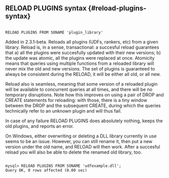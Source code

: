## RELOAD PLUGINS syntax {#reload-plugins-syntax}

```

RELOAD PLUGINS FROM SONAME 'plugin_library'

```

Added in 2.3.1-beta. Reloads all plugins (UDFs, rankers, etc) from a given library. Reload is, in a sense, transactional: a succesful reload guarantees that a) all the plugins were succesfully updated with their new versions; b) the update was atomic, all the plugins were replaced at once. Atomicity means that queries using multiple functions from a reloaded library will never mix the old and new versions. The set of plugins is guaranteed to always be consistent during the RELOAD, it will be either all old, or all new.

Reload also is seamless, meaning that some version of a reloaded plugin will be available to concurrent queries at all times, and there will be no temporary disruptions. Note how this improves on using a pair of DROP and CREATE statements for reloading: with those, there is a tiny window between the DROP and the subsequent CREATE, during which the queries technically refer to an unknown plugin and will thus fail.

In case of any failure RELOAD PLUGINS does absolutely nothing, keeps the old plugins, and reports an error.

On Windows, either overwriting or deleting a DLL library currently in use seems to be an issue. However, you can still rename it, then put a new version under the old name, and RELOAD will then work. After a succesful reload you will also be able to delete the renamed old library, too.

```

mysql> RELOAD PLUGINS FROM SONAME 'udfexample.dll';
Query OK, 0 rows affected (0.00 sec)

```